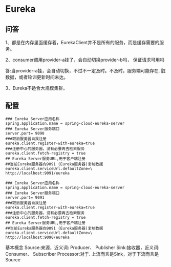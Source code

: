 # Eureka

## 问答

1、都是在内存里面缓存着，EurekaClient并不是所有的服务，而是缓存需要的服务。

2、consumer调用provider-a挂了，会自动切换provider-b吗， 保证请求可用吗

答:当provider-a挂，会自动切换，不过不一定及时。不及时，服务端可能存在. 脏数据，或者轮训更新时间未达。

3、Eureka不适合大规模集群。

## 配置

```properties
### Eureka Server应用名称
spring.application.name = spring-cloud-eureka-server
### Eureka Server服务端口
server.port= 9090
###取消服务器自我注册
eureka.client.register-with-eureka=true
###注册中心的服务器，没有必要再去检索服务
eureka.client.fetch-registry = true
## Eureka Server服务URL,用于客户端注册
##当前Eureka服务器向9091 (Eureka服务器)复制数据
eureka.client.serviceUrl.defaultZone=\
http://localhost:9091/eureka 
```

```properties
### Eureka Server应用名称
spring.application.name = spring-cloud-eureka-server
### Eureka Server服务端口
server.port= 9091
###取消服务器自我注册
eureka.client.register-with-eureka=true
###注册中心的服务器，没有必要再去检索服务
eureka.client.fetch-registry = true
## Eureka Server服务URL,用于客户端注册
##当前Eureka服务器向9091 (Eureka服务器)复制数据
eureka.client.serviceUrl.defaultZone=\
http://localhost:9090/eureka 
```


基本概念
Source:来源，近义词: Producer、 Publisher
Sink:接收器，近义词: Consumer、 Subscriber
Processor:对于. 上流而言是Sink，对于下流而言是Source

